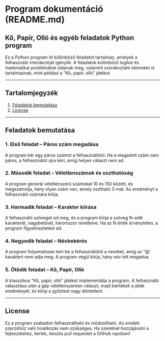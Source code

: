 # Program dokumentáció (README.md)

## Kő, Papír, Olló és egyéb feladatok Python program

Ez a Python program öt különböző feladatot tartalmaz, amelyek a felhasználó interakcióját igénylik. A feladatok különböző logikai és matematikai problémákat oldanak meg, valamint szórakoztató elemeket is tartalmaznak, mint például a "Kő, papír, olló" játékot.

---

## Tartalomjegyzék

1. [Feladatok bemutatása](#feladatok-bemutatása)
2. [License](#license)

---

## Feladatok bemutatása

### 1. **Első feladat** – Páros szám megadása
A program kér egy páros számot a felhasználótól. Ha a megadott szám nem páros, a felhasználót újra kéri, amíg helyes választ nem ad.

### 2. **Második feladat** – Véletlenszámok és oszthatóság
A program generál véletlenszerű számokat 10 és 150 között, és megszámolja, hány olyan szám van, amely osztható 3-mal. Az eredményt a felhasználó számára kiírja.

### 3. **Harmadik feladat** – Karakter kiírása
A felhasználó szöveget ad meg, és a program kiírja a szöveg N-edik karakterét, nagybetűvel, háromszor ismételve. Ha az N érték érvénytelen, a program figyelmeztetést ad.

### 4. **Negyedik feladat** – Névbekérés
A program folyamatosan kéri be a felhasználótól a neveket, amíg az "@' karaktert nem adja meg. A program végül kiírja, hány név lett megadva.

### 5. **Ötödik feladat** – Kő, Papír, Olló
A klasszikus "Kő, papír, olló" játékot implementálja a program. A felhasználó választása után a gép véletlenszerűen választ, majd kiértékeli a játék eredményét, és kiírja a győztest vagy döntetlent.

---


## License

Ez a program szabadon felhasználható és módosítható. Az eredeti szerzőhöz való hivatkozás nem szükséges. Ha szeretnél hozzájárulni a fejlesztéshez, kérlek, készíts pull requestet a GitHub repóban!